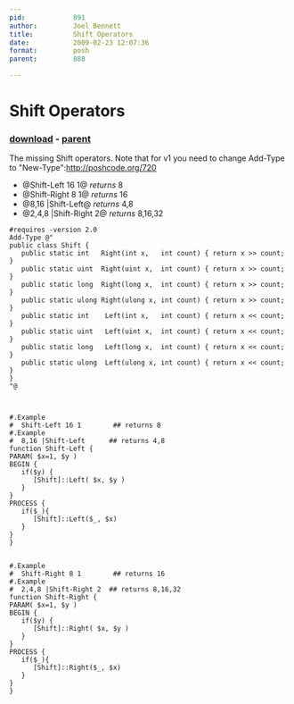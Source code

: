 ```yaml
---
pid:            891
author:         Joel Bennett
title:          Shift Operators
date:           2009-02-23 12:07:36
format:         posh
parent:         888

---
```


# Shift Operators

### [download](//scripts/891.ps1) - [parent](//scripts/888.md)

The missing Shift operators. Note that for v1 you need to change Add-Type to "New-Type":http://poshcode.org/720

* @Shift-Left 16 1@ *returns* 8
* @Shift-Right 8 1@ *returns* 16
* @8,16 |Shift-Left@ *returns* 4,8
* @2,4,8 |Shift-Right 2@ *returns* 8,16,32


```posh
#requires -version 2.0
Add-Type @"
public class Shift {
   public static int   Right(int x,   int count) { return x >> count; }
   public static uint  Right(uint x,  int count) { return x >> count; }
   public static long  Right(long x,  int count) { return x >> count; }
   public static ulong Right(ulong x, int count) { return x >> count; }
   public static int    Left(int x,   int count) { return x << count; }
   public static uint   Left(uint x,  int count) { return x << count; }
   public static long   Left(long x,  int count) { return x << count; }
   public static ulong  Left(ulong x, int count) { return x << count; }
}                    
"@



#.Example 
#  Shift-Left 16 1        ## returns 8
#.Example 
#  8,16 |Shift-Left      ## returns 4,8
function Shift-Left {
PARAM( $x=1, $y )
BEGIN {
   if($y) {
      [Shift]::Left( $x, $y )
   }
}
PROCESS {
   if($_){
      [Shift]::Left($_, $x)
   }
}
}


#.Example 
#  Shift-Right 8 1        ## returns 16
#.Example 
#  2,4,8 |Shift-Right 2  ## returns 8,16,32
function Shift-Right {
PARAM( $x=1, $y )
BEGIN {
   if($y) {
      [Shift]::Right( $x, $y )
   }
}
PROCESS {
   if($_){
      [Shift]::Right($_, $x)
   }
}
}
```

